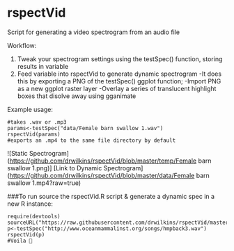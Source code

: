 # rspectVid
Script for generating a video spectrogram from an audio file

Workflow: 
1. Tweak your spectrogram settings using the testSpec() function, storing results in variable
2. Feed variable into rspectVid to generate dynamic spectrogram
  -It does this by exporting a PNG of the testSpec() ggplot function;
  -Import PNG as a new ggplot raster layer
  -Overlay a series of translucent highlight boxes that disolve away using gganimate
      
Example usage:
```
#takes .wav or .mp3
params<-testSpec("data/Female barn swallow 1.wav") 
rspectVid(params) 
#exports an .mp4 to the same file directory by default
```
![Static Spectrogram](https://github.com/drwilkins/rspectVid/blob/master/temp/Female barn swallow 1.png)]
[Link to Dynamic Spectrogram](https://github.com/drwilkins/rspectVid/blob/master/data/Female barn swallow 1.mp4?raw=true)

###To run source the rspectVid.R script & generate a dynamic spec in a new R instance:
```
require(devtools)
sourceURL("https://raw.githubusercontent.com/drwilkins/rspectVid/master/rspectVid.R")
p<-testSpec("http://www.oceanmammalinst.org/songs/hmpback3.wav")
rspectVid(p)
#Voila 🐋
```
